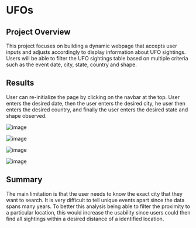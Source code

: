 # UFOs

## Project Overview 

This project focuses on building a dynamic webpage that accepts user inputs and adjusts accordingly to display information about UFO sightings. Users will be able to filter the UFO sightings table based on multiple criteria such as the event date, city, state, country and shape.


## Results


User can re-initialize the page by clicking on the navbar at the top. User enters the desired date, then the user enters the desired city, he user then enters the desired country, and finally the user enters the desired state and shape observed. 

![image](https://user-images.githubusercontent.com/106290364/184037853-44acaae1-0131-4174-9dd2-0be3c8f2449a.png)

![image](https://user-images.githubusercontent.com/106290364/184037947-fe62db2c-f5c9-4c17-8da7-a90dcee03979.png)

![image](https://user-images.githubusercontent.com/106290364/184038227-ac91bdcd-861a-465d-b3ce-4d3e61191e1f.png)

![image](https://user-images.githubusercontent.com/106290364/184038280-b85f1c22-08fe-46d2-b2a0-c7d00e68058d.png)


## Summary 

The main limitation is that 
the user needs to know the exact city that they want to search. It is very difficult to tell unique events apart since the data spans many years. To better this analysis being able to filter the proximity to a particular location, this would increase the usability since users could then find all sightings within a desired distance of a identified location.
